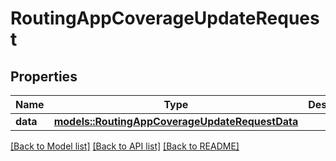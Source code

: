 # RoutingAppCoverageUpdateRequest

## Properties

Name | Type | Description | Notes
------------ | ------------- | ------------- | -------------
**data** | [**models::RoutingAppCoverageUpdateRequestData**](RoutingAppCoverageUpdateRequest_data.md) |  | 

[[Back to Model list]](../README.md#documentation-for-models) [[Back to API list]](../README.md#documentation-for-api-endpoints) [[Back to README]](../README.md)


